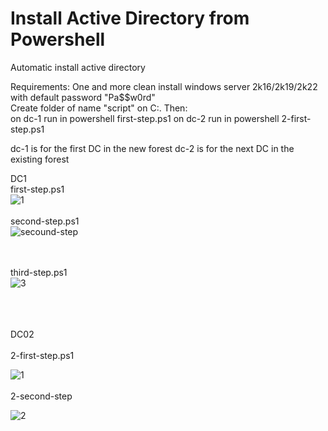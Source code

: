 # Install Active Directory from Powershell
Automatic install active directory


Requirements:
One and more clean install windows server 2k16/2k19/2k22 with default password "Pa$$w0rd"
<BR>
Create folder of name "script" on C:\. Then:
<BR>
on dc-1 run in powershell  first-step.ps1
on dc-2 run in powershell 2-first-step.ps1

dc-1 is for the first DC in the new forest
dc-2 is for the next DC in the existing forest


DC1
<BR>
first-step.ps1
 <BR>
![1](https://user-images.githubusercontent.com/99129741/152687952-15deed88-ff02-4d8d-8468-00e1aa6aa291.PNG)
<br><br>
second-step.ps1
<br>
![secound-step](https://user-images.githubusercontent.com/99129741/156857880-46bff241-4a8b-4d2e-be92-62ba7a9efdc9.PNG)

<br><br>
third-step.ps1
<br>
![3](https://user-images.githubusercontent.com/99129741/156859041-a30ca15c-f048-4774-ac85-2d0c7ffe8807.PNG)

<br><br>    
DC02<br>    
2-first-step.ps1<br>    

![1](https://user-images.githubusercontent.com/99129741/156860187-1337729d-dbab-4b04-8b07-1acc7eb25278.PNG)
<br><br>
2-second-step<br>


![2](https://user-images.githubusercontent.com/99129741/156860390-37b09e0f-2931-40cf-b562-6a662d983841.PNG)
  
  <br><br>
